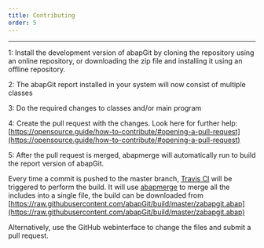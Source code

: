```yaml
---
title: Contributing
order: 5
---
```


*******************************

1: Install the development version of abapGit by cloning the repository using an online repository, or downloading the zip file and installing it using an offline repository.

2: The abapGit report installed in your system will now consist of multiple classes

3: Do the required changes to classes and/or main program

4: Create the pull request with the changes. Look here for further help: [https://opensource.guide/how-to-contribute/#opening-a-pull-request](https://opensource.guide/how-to-contribute/#opening-a-pull-request)

5: After the pull request is merged, abapmerge will automatically run to build the report version of abapGit.

Every time a commit is pushed to the master branch, [Travis CI](https://travis-ci.org/) will be triggered to perform the build. It will use [abapmerge](https://github.com/larshp/abapmerge) to merge all the includes into a single file, the build can be downloaded from [https://raw.githubusercontent.com/abapGit/build/master/zabapgit.abap](https://raw.githubusercontent.com/abapGit/build/master/zabapgit.abap)

Alternatively, use the GitHub webinterface to change the files and submit a pull request.
